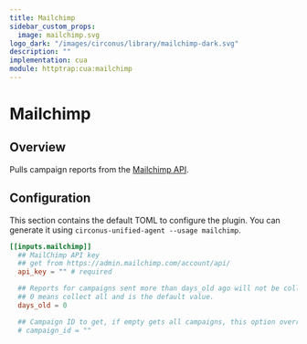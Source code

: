 ```yaml
---
title: Mailchimp
sidebar_custom_props:
  image: mailchimp.svg
logo_dark: "/images/circonus/library/mailchimp-dark.svg"
description: ""
implementation: cua
module: httptrap:cua:mailchimp
---
```


# Mailchimp

## Overview

Pulls campaign reports from the [Mailchimp API](https://developer.mailchimp.com/).

## Configuration

This section contains the default TOML to configure the plugin. You can
generate it using `circonus-unified-agent --usage mailchimp`.

```toml
[[inputs.mailchimp]]
  ## MailChimp API key
  ## get from https://admin.mailchimp.com/account/api/
  api_key = "" # required

  ## Reports for campaigns sent more than days_old ago will not be collected.
  ## 0 means collect all and is the default value.
  days_old = 0

  ## Campaign ID to get, if empty gets all campaigns, this option overrides days_old
  # campaign_id = ""
```
